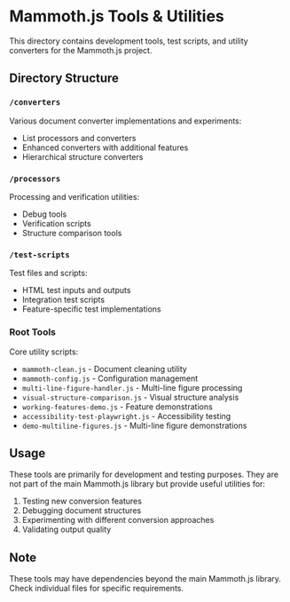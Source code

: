 # Mammoth.js Tools & Utilities

This directory contains development tools, test scripts, and utility converters for the Mammoth.js project.

## Directory Structure

### `/converters`
Various document converter implementations and experiments:
- List processors and converters
- Enhanced converters with additional features
- Hierarchical structure converters

### `/processors`
Processing and verification utilities:
- Debug tools
- Verification scripts
- Structure comparison tools

### `/test-scripts`
Test files and scripts:
- HTML test inputs and outputs
- Integration test scripts
- Feature-specific test implementations

### Root Tools
Core utility scripts:
- `mammoth-clean.js` - Document cleaning utility
- `mammoth-config.js` - Configuration management
- `multi-line-figure-handler.js` - Multi-line figure processing
- `visual-structure-comparison.js` - Visual structure analysis
- `working-features-demo.js` - Feature demonstrations
- `accessibility-test-playwright.js` - Accessibility testing
- `demo-multiline-figures.js` - Multi-line figure demonstrations

## Usage

These tools are primarily for development and testing purposes. They are not part of the main Mammoth.js library but provide useful utilities for:

1. Testing new conversion features
2. Debugging document structures
3. Experimenting with different conversion approaches
4. Validating output quality

## Note

These tools may have dependencies beyond the main Mammoth.js library. Check individual files for specific requirements.